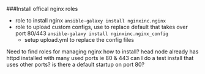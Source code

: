 ###Install offical nginx roles  
* role to install nginx
`ansible-galaxy install nginxinc.nginx`
* role to upload custom configs, use to replace default that takes over port 80/443
`ansible-galaxy install nginxinc.nginx_config`
  *  setup upload.yml to replace the config files

  

Need to find roles for managing nginx
how to install?
head node already has httpd installed with many used ports ie 80 & 443
can I do a test install that uses other ports? is there a default startup on port 80?
